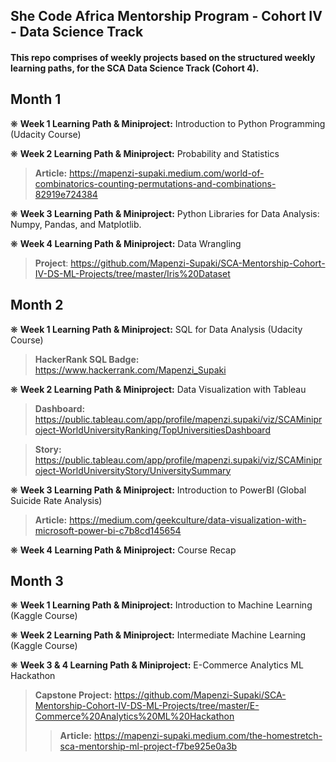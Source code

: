 ## She Code Africa Mentorship Program - Cohort IV - Data Science Track

#### This repo comprises of weekly projects based on the structured weekly learning paths, for the SCA Data Science Track (Cohort 4).

## **Month 1**

❋ **Week 1 Learning Path & Miniproject:** Introduction to Python Programming (Udacity Course)

❋ **Week 2 Learning Path & Miniproject:** Probability and Statistics
  > **Article:** https://mapenzi-supaki.medium.com/world-of-combinatorics-counting-permutations-and-combinations-82919e724384

❋ **Week 3 Learning Path & Miniproject:** Python Libraries for Data Analysis: Numpy, Pandas, and Matplotlib.

❋ **Week 4 Learning Path & Miniproject:** Data Wrangling
  > **Project**: https://github.com/Mapenzi-Supaki/SCA-Mentorship-Cohort-IV-DS-ML-Projects/tree/master/Iris%20Dataset


## **Month 2**
❋ **Week 1 Learning Path & Miniproject:** SQL for Data Analysis (Udacity Course)
  > **HackerRank SQL Badge:** https://www.hackerrank.com/Mapenzi_Supaki

❋ **Week 2 Learning Path & Miniproject:** Data Visualization with Tableau
  > **Dashboard:** https://public.tableau.com/app/profile/mapenzi.supaki/viz/SCAMiniproject-WorldUniversityRanking/TopUniversitiesDashboard

  > **Story:** https://public.tableau.com/app/profile/mapenzi.supaki/viz/SCAMiniproject-WorldUniversityStory/UniversitySummary

❋ **Week 3 Learning Path & Miniproject:** Introduction to PowerBI (Global Suicide Rate Analysis)
  > **Article:** https://medium.com/geekculture/data-visualization-with-microsoft-power-bi-c7b8cd145654

❋ **Week 4 Learning Path & Miniproject:** Course Recap


## **Month 3**
❋ **Week 1 Learning Path & Miniproject:** Introduction to Machine Learning (Kaggle Course)

❋ **Week 2  Learning Path & Miniproject:** Intermediate Machine Learning (Kaggle Course)

❋ **Week 3 & 4 Learning Path & Miniproject:** E-Commerce Analytics ML Hackathon
  > **Capstone Project:** https://github.com/Mapenzi-Supaki/SCA-Mentorship-Cohort-IV-DS-ML-Projects/tree/master/E-Commerce%20Analytics%20ML%20Hackathon
   >> **Article:** https://mapenzi-supaki.medium.com/the-homestretch-sca-mentorship-ml-project-f7be925e0a3b

